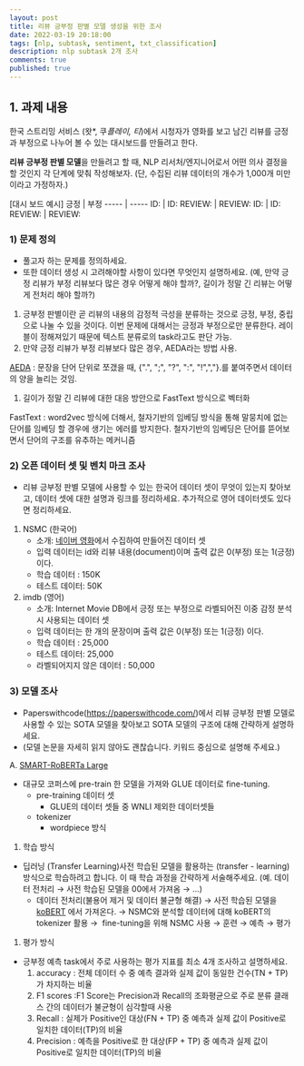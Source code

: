 ```yaml
---
layout: post
title: 리뷰 긍부정 판별 모델 생성을 위한 조사
date: 2022-03-19 20:18:00
tags: [nlp, subtask, sentiment, txt_classification]
description: nlp subtask 2개 조사
comments: true
published: true
---
```


## 1. 과제 내용

한국 스트리밍 서비스 (왓*, 쿠*플레이, 티*)에서 시청자가 영화를 보고 남긴 리뷰를 긍정과 부정으로 나누어 볼 수 있는 대시보드를 만들려고 한다. 

**리뷰 긍부정 판별 모델**을 만들려고 할 때, NLP 리서처/엔지니어로서 어떤 의사 결정을 할 것인지 각 단계에 맞춰 작성해보자. (단, 수집된 리뷰 데이터의 개수가 1,000개 미만이라고 가정하자.)

[대시 보드 예시]
긍정 | 부정 
----- | ----- 
ID:   | ID:
REVIEW: | REVIEW: 
ID:     | ID:
REVIEW: | REVIEW:

### 1) 문제 정의

- 풀고자 하는 문제를 정의하세요.
- 또한 데이터 생성 시 고려해야할 사항이 있다면 무엇인지 설명하세요. (예, 만약 긍정 리뷰가 부정 리뷰보다 많은 경우 어떻게 해야 할까?, 길이가 정말 긴 리뷰는 어떻게 전처리 해야 할까?)

1. 긍부정 판별이란 곧 리뷰의 내용의 감정적 극성을 분류하는 것으로 긍정, 부정, 중립으로 나눌 수 있을 것이다. 이번 문제에 대해서는 긍정과 부정으로만 분류한다.
레이블이 정해져있기 때문에 텍스트 분류로의 task라고도 판단 가능.
2. 만약 긍정 리뷰가 부정 리뷰보다 많은 경우, AEDA라는 방법 사용.

[AEDA](https://arxiv.org/abs/2108.13230v1) : 문장을 단어 단위로 쪼갰을 때, {".", ";", "?", ":", "!",","}.를 붙여주면서 데이터의 양을 늘리는 것임.

1. 길이가 정말 긴 리뷰에 대한 대응 방안으로 FastText 방식으로 벡터화

FastText : word2vec 방식에 더해서, 철자기반의 임베딩 방식을 통해 말뭉치에 없는 단어를 임베딩 할 경우에 생기는 에러를 방지한다. 철자기반의 임베딩은 단어를 뜯어보면서 단어의 구조를 유추하는 메커니즘

### 2) 오픈 데이터 셋 및 벤치 마크 조사

- 리뷰 긍부정 판별 모델에 사용할 수 있는 한국어 데이터 셋이 무엇이 있는지 찾아보고, 데이터 셋에 대한 설명과 링크를 정리하세요. 추가적으로 영어 데이터셋도 있다면 정리하세요.
1. NSMC (한국어)
    - 소개: [네이버 영화](https://movie.naver.com/)에서 수집하여 만들어진 데이터 셋
    - 입력 데이터는 id와 리뷰 내용(document)이며 출력 값은 0(부정) 또는 1(긍정) 이다.
    - 학습 데이터 : 150K
    - 테스트 데이터: 50K
2. imdb (영어)
    - 소개: Internet Movie DB에서 긍정 또는 부정으로 라벨되어진 이중 감정 분석 시 사용되는 데이터 셋
    - 입력 데이터는 한 개의 문장이며 출력 값은 0(부정) 또는 1(긍정) 이다.
    - 학습 데이터 : 25,000
    - 테스트 데이터: 25,000
    - 라벨되어지지 않은 데이터 : 50,000

### 3) 모델 조사

- Paperswithcode(https://paperswithcode.com/)에서 리뷰 긍부정 판별 모델로 사용할 수 있는 SOTA 모델을 찾아보고 SOTA 모델의 구조에 대해 간략하게 설명하세요.
- (모델 논문을 자세히 읽지 않아도 괜찮습니다. 키워드 중심으로 설명해 주세요.)

A. [SMART-RoBERTa Large](https://paperswithcode.com/paper/smart-robust-and-efficient-fine-tuning-for)

- 대규모 코퍼스에 pre-train 한 모델을 가져와 GLUE 데이터로 fine-tuning.
    - pre-training 데이터 셋
        - GLUE의 데이터 셋들 중 WNLI 제외한 데이터셋들
    - tokenizer
        - wordpiece 방식
1. 학습 방식
- 딥러닝 (Transfer Learning)사전 학습된 모델을 활용하는 (transfer - learning)방식으로 학습하려고 합니다. 이 때 학습 과정을 간략하게 서술해주세요. (예. 데이터 전처리 → 사전 학습된 모델을 00에서 가져옴 → …)
    - 데이터 전처리(불용어 제거 및 데이터 불균형 해결) → 사전 학습된 모델을 [koBERT](https://github.com/SKTBrain/KoBERT/blob/master/README.md) 에서 가져온다. → NSMC와 분석할 데이터에 대해 koBERT의 tokenizer 활용 →  fine-tuning을 위해 NSMC 사용 → 훈련 → 예측 → 평가
1. 평가 방식
- 긍부정 예측 task에서 주로 사용하는 평가 지표를 최소 4개 조사하고 설명하세요.
    1. accuracy : 전체 데이터 수 중 예측 결과와 실제 값이 동일한 건수(TN + TP)가 차지하는 비율
    2. F1 scores :F1 Score는 Precision과 Recall의 조화평균으로 주로 분류 클래스 간의 데이터가 불균형이 심각할때 사용
    3. Recall : 실제가 Positive인 대상(FN + TP) 중 예측과 실제 값이 Positive로 일치한 데이터(TP)의 비율
    4. Precision : 예측을 Positive로 한 대상(FP + TP) 중 예측과 실제 값이 Positive로 일치한 데이터(TP)의 비율

